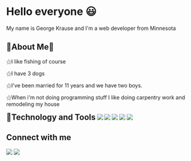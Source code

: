 <h1>Hello everyone 😃</h1>
<p>My name is George Krause and I'm a web developer from Minnesota</p>
  <h2>🔋About Me🔋</h2>
 <p>⚝I like fishing of course</p>
 <p>⚝I have 3 dogs</p>
 <p>⚝I've been married for 11 years and we have two boys.</p>
 <p>⚝When i'm not doing programming stuff I like doing carpentry work and remodeling my house</p>
<h2 style="display:inline;">🔧Technology and Tools</h2>
<img src="https://cdn4.iconfinder.com/data/icons/flat-brand-logo-2/512/html5-64.png">
<img src="https://cdn4.iconfinder.com/data/icons/flat-brand-logo-2/512/css3-64.png">
<img src="https://cdn1.iconfinder.com/data/icons/ionicons-fill-vol-2/512/logo-javascript-64.png">
<img src="https://cdn3.iconfinder.com/data/icons/file-extension-11/512/sql-file-extension-format-digital-64.png">
<img src="https://cdn4.iconfinder.com/data/icons/logos-brands-8/32/vs_code-visual_studio_code-logo-microsoft-code-64.png">
<h2> Connect with me</h2>
<a href="https://twitter.com/jaydensdad2006"><img src="https://cdn3.iconfinder.com/data/icons/2018-social-media-logotypes/1000/2018_social_media_popular_app_logo_twitter-64.png"></a>
<a href="https://www.facebook.com/gkrause3"><img src="https://cdn1.iconfinder.com/data/icons/logotypes/32/circle-facebook_-64.png"></a>
